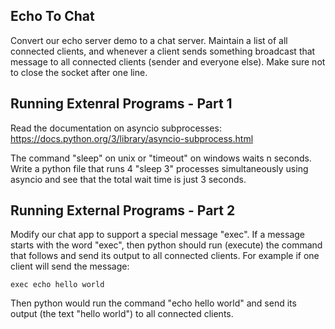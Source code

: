 ## Echo To Chat

Convert our echo server demo to a chat server. Maintain a list of all connected clients, and whenever a client sends something broadcast that message to all connected clients (sender and everyone else).
Make sure not to close the socket after one line.

## Running Extenral Programs - Part 1
Read the documentation on asyncio subprocesses:
https://docs.python.org/3/library/asyncio-subprocess.html

The command "sleep" on unix or "timeout" on windows waits n seconds. Write a python file that runs 4 "sleep 3" processes simultaneously using asyncio and see that the total wait time is just 3 seconds.

## Running External Programs - Part 2
Modify our chat app to support a special message "exec". If a message starts with the word "exec", then python should run (execute) the command that follows and send its output to all connected clients.
For example if one client will send the message:

```
exec echo hello world
```

Then python would run the command "echo hello world" and send its output (the text "hello world") to all connected clients.

